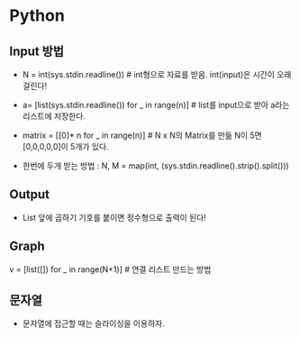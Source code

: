 # Python  

## Input 방법
- N = int(sys.stdin.readline()) # int형으로 자료를 받음. int(input)은 시간이 오래 걸린다!  
- a= [list(sys.stdin.readline()) for _ in range(n)] # list를 input으로 받아 a라는 리스트에 저장한다.

- matrix = [[0]* n for _ in range(n)]  # N x N의 Matrix를 만듦 N이 5면 [0,0,0,0,0]이 5개가 있다.  
- 한번에 두개 받는 방법 : N, M = map(int, (sys.stdin.readline().strip().split()))

## Output  
- List 앞에 곱하기 기호를 붙이면 정수형으로 출력이 된다!  

## Graph  
v = [list([]) for _ in range(N+1)] # 연결 리스트 만드는 방법


## 문자열  
- 문자열에 접근할 때는 슬라이싱을 이용하자.
